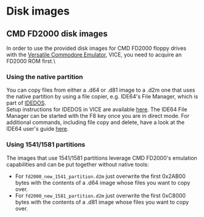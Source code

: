 # Disk images

## CMD FD2000 disk images
In order to use the provided disk images for CMD FD2000 floppy drives with the [Versatile Commodore Emulator](http://vice-emu.sourceforge.net), VICE, you need to acquire an FD2000 ROM first.\

### Using the native partition
You can copy files from either a .d64 or .d81 image to a .d2m one that uses the native partition by using a file copier, e.g. IDE64's File Manager, which is part of [IDEDOS](http://idedos.ide64.org).\
Setup instructions for IDEDOS in VICE are available [here](http://www.ide64.org/vice_ide64_howto_rev2.txt). The IDE64 File Manager can be started with the F8 key once you are in direct mode. For additional commands, including file copy and delete, have a look at the IDE64 user's guide [here](http://www.ide64.org/down.html).

### Using 1541/1581 partitions
The images that use 1541/1581 partitions leverage CMD FD2000's emulation capabilities and can be put together without native tools:
- For `fd2000_new_1541_partition.d2m` just overwrite the first 0x2AB00 bytes with the contents of a .d64 image whose files you want to copy over.
- For `fd2000_new_1581_partition.d2m` just overwrite the first 0xC8000 bytes with the contents of a .d81 image whose files you want to copy over.